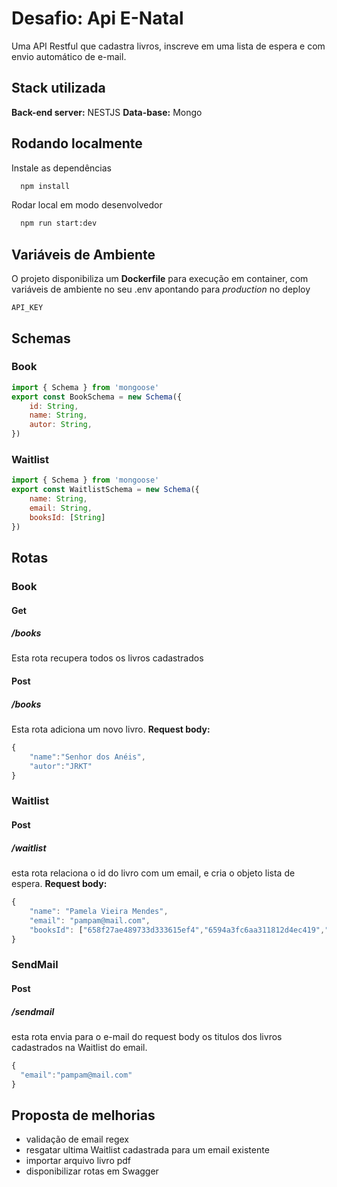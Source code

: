 # Desafio: Api E-Natal

Uma API Restful que cadastra livros, inscreve em uma lista de espera e com envio automático de e-mail.
## Stack utilizada
**Back-end server:** NESTJS
**Data-base:** Mongo


## Rodando localmente
Instale as dependências

```bash
  npm install
```
Rodar local em modo desenvolvedor
```bash
  npm run start:dev  
```
## Variáveis de Ambiente

O projeto disponibiliza um **Dockerfile** para execução em container, com variáveis de ambiente no seu .env apontando para *production* no deploy

`API_KEY`

## Schemas
### Book
```javascript
import { Schema } from 'mongoose'
export const BookSchema = new Schema({
    id: String,
    name: String,
    autor: String,
})
```
### Waitlist
```javascript
import { Schema } from 'mongoose'
export const WaitlistSchema = new Schema({
    name: String,
    email: String,
    booksId: [String]
})
```

## Rotas
### Book
#### Get
##### /books
Esta rota recupera todos os livros cadastrados
#### Post
##### /books
Esta rota adiciona um novo livro.
**Request body:**
```javascript
{
	"name":"Senhor dos Anéis",
	"autor":"JRKT"
}
```
### Waitlist
#### Post
##### /waitlist
esta rota relaciona o id do livro com um email, e cria o objeto lista de espera.
**Request body:**
```javascript
{
	"name": "Pamela Vieira Mendes",
	"email": "pampam@mail.com",
	"booksId": ["658f27ae489733d333615ef4","6594a3fc6aa311812d4ec419","6594a4106aa311812d4ec41b"]
}
```
### SendMail
#### Post
##### /sendmail
esta rota envia para o e-mail do request body os titulos dos livros cadastrados na Waitlist do email.
```javascript
{
  "email":"pampam@mail.com"
}
```


## Proposta de melhorias

- validação de email regex
- resgatar ultima Waitlist cadastrada para um email existente
- importar arquivo livro pdf
- disponibilizar rotas em Swagger
